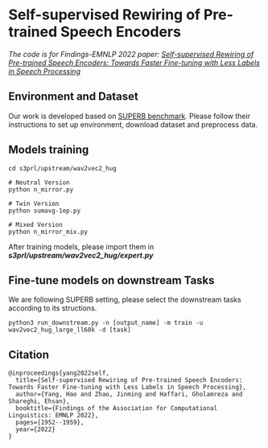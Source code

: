 # Self-supervised Rewiring of Pre-trained Speech Encoders
*The code is for Findings-EMNLP 2022 paper: [Self-supervised Rewiring of Pre-trained Speech Encoders: Towards Faster Fine-tuning with Less Labels in Speech Processing](https://aclanthology.org/2022.findings-emnlp.141.pdf)*
## Environment and Dataset
Our work is developed based on [SUPERB benchmark](https://github.com/s3prl/s3prl). Please follow their instructions to set up environment, download dataset and preprocess data.
## Models training
```
cd s3prl/upstream/wav2vec2_hug
```
```
# Neutral Version
python n_mirror.py

# Twin Version
python sumavg-1ep.py

# Mixed Version
python n_mirror_mix.py
```
After training models, please import them in ***s3prl/upstream/wav2vec2_hug/expert.py***
## Fine-tune models on downstream Tasks
We are following SUPERB setting, please select the downstream tasks according to its structions.
```
python3 run_downstream.py -n [output_name] -m train -u wav2vec2_hug_large_ll60k -d [task]
```
## Citation
```
@inproceedings{yang2022self,
  title={Self-supervised Rewiring of Pre-trained Speech Encoders: Towards Faster Fine-tuning with Less Labels in Speech Processing},
  author={Yang, Hao and Zhao, Jinming and Haffari, Gholamreza and Shareghi, Ehsan},
  booktitle={Findings of the Association for Computational Linguistics: EMNLP 2022},
  pages={1952--1959},
  year={2022}
}
```

